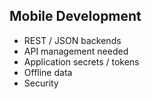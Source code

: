 ##  Mobile Development

- REST / JSON backends
- API management needed
- Application secrets / tokens
- Offline data
- Security
